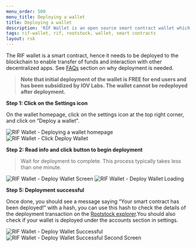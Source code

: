 ```yaml
---
menu_order: 500
menu_title: Deploying a wallet
title: Deploying a wallet
description: 'RIF Wallet is an open source smart contract wallet which enables businesses to create and deploy fully customizable on-chain wallets'
tags: rif-wallet, rif, rootstock, wallet, smart contracts
layout: rsk
---
```


The RIF wallet is a smart contract, hence it needs to be deployed to the blockchain to enable transfer of funds and interaction with other decentralized apps. See [FAQs](/rif/wallet/user-guide/faqs/) section on why deployment is needed.

> **Note that initial deployment of the wallet is **FREE** for end users and has been subsidized by IOV Labs. The wallet cannot be redeployed after deployment.**

**Step 1: Click on the Settings icon**

On the wallet homepage, click on the settings icon at the top right corner, and click on “Deploy a wallet”. 

<div class="image-container">
    <img src="/assets/img/rif-wallet/8-deploying-a-wallet.jpg"  title="RIF Wallet - Deploying a wallet homepage"/>
    <img src="/assets/img/rif-wallet/8a-click-deploy-wallet.jpg"  title="RIF Wallet - Click Deploy Wallet"/>
</div>

**Step 2: Read info and click button to begin deployment**

> Wait for deployment to complete. This process typically takes less than one minute.

<div class="image-container">
    <img src="/assets/img/rif-wallet/8b-deploy-wallet-screen.jpg"  title="RIF Wallet - Deploy Wallet Screen"/>
      <img src="/assets/img/rif-wallet/8c-deploy-wallet-loading.jpg"  title="RIF Wallet - Deploy Wallet Loading"/>
</div>

**Step 5: Deployment successful**

Once done, you should see a message saying “Your smart contract has been deployed!” with  a hash, you can use this hash to check the details of the deployment transaction on the [Rootstock explorer](https://rootstock.blockscout.com/).You should also check if your wallet is deployed under the accounts section in settings.

<div class="image-container">
    <img src="/assets/img/rif-wallet/8d-deploy-wallet-successful.jpg"  title="RIF Wallet - Deploy Wallet Successful"/>
      <img src="/assets/img/rif-wallet/8e-deploy-wallet-successful-screen.jpg"  title="RIF Wallet - Deploy Wallet Successful Second Screen"/>
</div>
